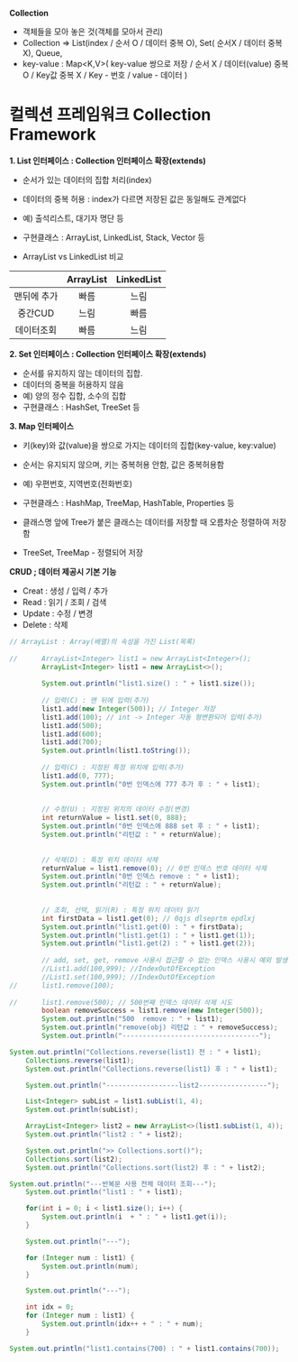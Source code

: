 **Collection**

- 객체들을 모아 놓은 것(객체를 모아서 관리)
- Collection<E> => List<E>(index / 순서 O / 데이터 중복 O), Set<E>( 순서X / 데이터 중복 X), Queue<E>, 
- key-value : Map<K,V>( key-value 쌍으로 저장 / 순서 X / 데이터(value) 중복 O / Key값 중복 X / Key - 번호 / value - 데이터 )

# 컬렉션 프레임워크  Collection Framework

**1. List 인터페이스 : Collection 인터페이스 확장(extends)**
- 순서가 있는 데이터의 집합 처리(index)
- 데이터의 중복 허용 : index가 다르면 저장된 값은 동일해도 관계없다
- 예) 출석리스트, 대기자 명단 등
- 구현클래스 : ArrayList, LinkedList, Stack, Vector 등

- ArrayList vs LinkedList 비교
	
|  |ArrayList|LinkedList|
|:---:|:---:|:---:|
|맨뒤에 추가|빠름|느림|
|중간CUD|느림|빠름|
|데이터조회|빠름|느림|
	
**2. Set 인터페이스 : Collection 인터페이스 확장(extends)**
- 순서를 유지하지 않는 데이터의 집합.
- 데이터의 중복을 허용하지 않음
- 예) 양의 정수 집합, 소수의 집합
- 구현클래스 : HashSet, TreeSet 등

**3. Map 인터페이스**
- 키(key)와 값(value)을 쌍으로 가지는 데이터의 집합(key-value, key:value)
- 순서는 유지되지 않으며, 키는 중복허용 안함, 값은 중복허용함
- 예) 우편번호, 지역번호(전화번호)
- 구현클래스 : HashMap, TreeMap, HashTable, Properties 등

- 클래스명 앞에 Tree가 붙은 클래스는 데이터를 저장할 때 오름차순 정렬하여 저장함
- TreeSet, TreeMap - 정렬되어 저장
  
**CRUD ; 데이터 제공시 기본 기능**
- Creat : 생성 / 입력 / 추가 
- Read : 읽기 / 조회 / 검색
- Update : 수정 / 변경
- Delete : 삭제
  
```java
// ArrayList : Array(배열)의 속성을 가진 List(목록)
		
//		ArrayList<Integer> list1 = new ArrayList<Integer>();
		ArrayList<Integer> list1 = new ArrayList<>();
		
		System.out.println("list1.size() : " + list1.size());
		
		// 입력(C) : 맨 뒤에 입력(추가)
		list1.add(new Integer(500)); // Integer 저장
		list1.add(100); // int -> Integer 자동 형변환되어 입력(추가)
		list1.add(500);
		list1.add(600);
		list1.add(700);
		System.out.println(list1.toString());
		
		// 입력(C) : 지정된 특정 위치에 입력(추가)
		list1.add(0, 777);
		System.out.println("0번 인덱스에 777 추가 후 : " + list1);
		
		
		// 수정(U) : 지정된 위치의 데이터 수정(변경)
		int returnValue = list1.set(0, 888);
		System.out.println("0번 인덱스에 888 set 후 : " + list1);
		System.out.println("리턴값 : " + returnValue);
		
		
		// 삭제(D) : 특정 위치 데이터 삭제
		returnValue = list1.remove(0); // 0번 인덱스 번호 데이터 삭제
		System.out.println("0번 인덱스 remove : " + list1);
		System.out.println("리턴값 : " + returnValue);
		
		
		// 조회, 선택, 읽기(R) : 특정 위치 데이터 읽기
		int firstData = list1.get(0); // 0qjs dlseprtm epdlxj
		System.out.println("list1.get(0) : " + firstData);
		System.out.println("list1.get(1) : " + list1.get(1));
		System.out.println("list1.get(2) : " + list1.get(2));
		
		// add, set, get, remove 사용시 접근할 수 없는 인덱스 사용시 예외 발생
		//List1.add(100,999); //IndexOutOfException
		//List1.set(100,999); //IndexOutOfException
//		list1.remove(100);
		
//		list1.remove(500); // 500번째 인덱스 데이터 삭제 시도
		boolean removeSuccess = list1.remove(new Integer(500));
		System.out.println("500  remove : " + list1);
		System.out.println("remove(obj) 리턴값 : " + removeSuccess);
		System.out.println("----------------------------------");
```  
```java
System.out.println("Collections.reverse(list1) 전 : " + list1);
	Collections.reverse(list1);
	System.out.println("Collections.reverse(list1) 후 : " + list1);

	System.out.println("------------------list2-----------------");

	List<Integer> subList = list1.subList(1, 4);
	System.out.println(subList);

	ArrayList<Integer> list2 = new ArrayList<>(list1.subList(1, 4));
	System.out.println("list2 : " + list2);

	System.out.println(">> Collections.sort()");
	Collections.sort(list2);
	System.out.println("Collections.sort(list2) 후 : " + list2);
```
```java
System.out.println("---반복문 사용 전체 데이터 조회---");
	System.out.println("list1 : " + list1);

	for(int i = 0; i < list1.size(); i++) {
		System.out.println(i  + " : " + list1.get(i));
	}

	System.out.println("---");

	for (Integer num : list1) {
		System.out.println(num);
	}

	System.out.println("---");

	int idx = 0;
	for (Integer num : list1) {
		System.out.println(idx++ + " : " + num);
	}
```
```java
System.out.println("list1.contains(700) : " + list1.contains(700));
```
